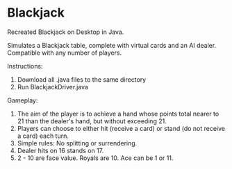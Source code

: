 # Blackjack
Recreated Blackjack on Desktop in Java.

Simulates a Blackjack table, complete with virtual cards and an AI dealer. Compatible with any number of players.

Instructions:
1) Download all .java files to the same directory
2) Run BlackjackDriver.java

Gameplay:
1) The aim of the player is to achieve a hand whose points total nearer to 21 than the dealer's hand, but without exceeding 21. 
2) Players can choose to either hit (receive a card) or stand (do not receive a card) each turn.
3) Simple rules: No splitting or surrendering.
4) Dealer hits on 16 stands on 17.
5) 2 - 10 are face value. Royals are 10. Ace can be 1 or 11.
